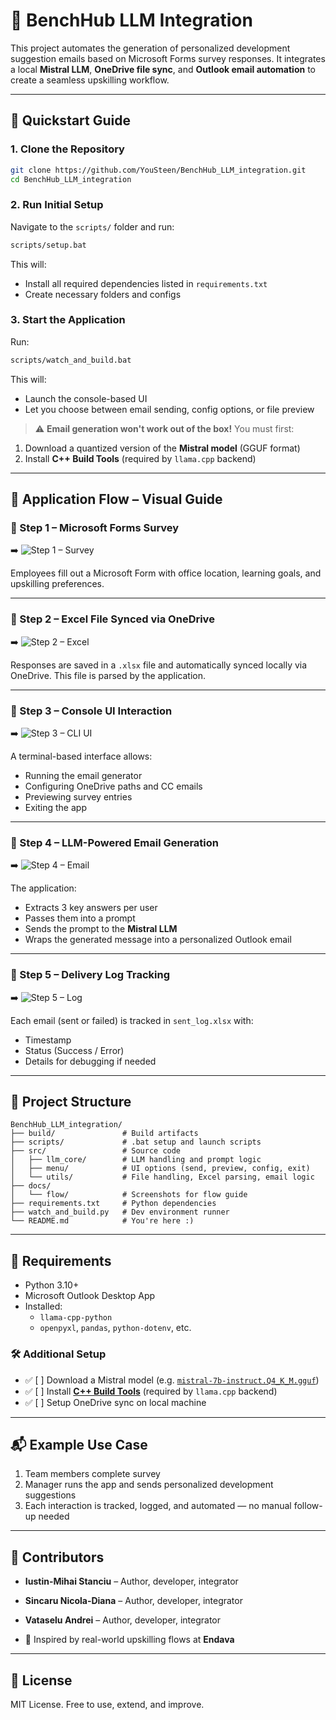 # 🤖 BenchHub LLM Integration

This project automates the generation of personalized development suggestion emails based on Microsoft Forms survey responses. It integrates a local **Mistral LLM**, **OneDrive file sync**, and **Outlook email automation** to create a seamless upskilling workflow.

---

## 🚀 Quickstart Guide

### 1. Clone the Repository

```bash
git clone https://github.com/YouSteen/BenchHub_LLM_integration.git
cd BenchHub_LLM_integration
```

### 2. Run Initial Setup

Navigate to the `scripts/` folder and run:

```bash
scripts/setup.bat
```

This will:

- Install all required dependencies listed in `requirements.txt`
- Create necessary folders and configs

### 3. Start the Application

Run:

```bash
scripts/watch_and_build.bat
```

This will:

- Launch the console-based UI
- Let you choose between email sending, config options, or file preview

> ⚠️ **Email generation won't work out of the box!**
> You must first:

1. Download a quantized version of the **Mistral model** (GGUF format)
2. Install **C++ Build Tools** (required by `llama.cpp` backend)

---

## 🔄 Application Flow – Visual Guide

### 🔹 Step 1 – Microsoft Forms Survey

➡️ ![Step 1 – Survey](flow/survey.png)

Employees fill out a Microsoft Form with office location, learning goals, and upskilling preferences.

---

### 🔹 Step 2 – Excel File Synced via OneDrive

➡️ ![Step 2 – Excel](flow/excel.png)

Responses are saved in a `.xlsx` file and automatically synced locally via OneDrive. This file is parsed by the application.

---

### 🔹 Step 3 – Console UI Interaction

➡️ ![Step 3 – CLI UI](flow/ui.png)

A terminal-based interface allows:

- Running the email generator
- Configuring OneDrive paths and CC emails
- Previewing survey entries
- Exiting the app

---

### 🔹 Step 4 – LLM-Powered Email Generation

➡️ ![Step 4 – Email](flow/email.png)

The application:

- Extracts 3 key answers per user
- Passes them into a prompt
- Sends the prompt to the **Mistral LLM**
- Wraps the generated message into a personalized Outlook email

---

### 🔹 Step 5 – Delivery Log Tracking

➡️ ![Step 5 – Log](flow/sent_log.png)

Each email (sent or failed) is tracked in `sent_log.xlsx` with:

- Timestamp
- Status (Success / Error)
- Details for debugging if needed

---

## 📁 Project Structure

```
BenchHub_LLM_integration/
├── build/               # Build artifacts
├── scripts/             # .bat setup and launch scripts
├── src/                 # Source code
│   ├── llm_core/        # LLM handling and prompt logic
│   ├── menu/            # UI options (send, preview, config, exit)
│   └── utils/           # File handling, Excel parsing, email logic
├── docs/
│   └── flow/            # Screenshots for flow guide
├── requirements.txt     # Python dependencies
├── watch_and_build.py   # Dev environment runner
└── README.md            # You're here :)
```

---

## 🧱 Requirements

- Python 3.10+
- Microsoft Outlook Desktop App
- Installed:
  - `llama-cpp-python`
  - `openpyxl`, `pandas`, `python-dotenv`, etc.

### 🛠 Additional Setup

- ✅ [ ] Download a Mistral model (e.g. [`mistral-7b-instruct.Q4_K_M.gguf`](https://huggingface.co/TheBloke/Mistral-7B-Instruct-v0.2-GGUF))
- ✅ [ ] Install [**C++ Build Tools**](https://visualstudio.microsoft.com/visual-cpp-build-tools/) (required by `llama.cpp` backend)
- ✅ [ ] Setup OneDrive sync on local machine

---

## 📬 Example Use Case

1. Team members complete survey
2. Manager runs the app and sends personalized development suggestions
3. Each interaction is tracked, logged, and automated — no manual follow-up needed

---

## 🙌 Contributors

- **Iustin-Mihai Stanciu** – Author, developer, integrator
- **Sincaru Nicola-Diana** – Author, developer, integrator
- **Vataselu Andrei** – Author, developer, integrator
  
- 🧪 Inspired by real-world upskilling flows at **Endava**

---

## 📄 License

MIT License. Free to use, extend, and improve.
